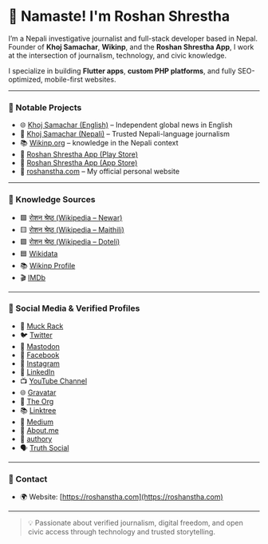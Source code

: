 # 👋 Namaste! I'm Roshan Shrestha

I’m a Nepali investigative journalist and full-stack developer based in Nepal.  
Founder of **Khoj Samachar**, **Wikinp**, and the **Roshan Shrestha App**, I work at the intersection of journalism, technology, and civic knowledge.

I specialize in building **Flutter apps**, **custom PHP platforms**, and fully SEO-optimized, mobile-first websites.

---

### 📰 Notable Projects

- 🌐 [Khoj Samachar (English)](https://english.khojsamachar.com) – Independent global news in English  
- 📰 [Khoj Samachar (Nepali)](https://khojsamachar.com) – Trusted Nepali-language journalism  
- 📚 [Wikinp.org](https://wikinp.org) – knowledge in the Nepali context  
- 📱 [Roshan Shrestha App (Play Store)](https://play.google.com/store/apps/details?id=com.roshan.shrestha.roshan)  
- 📱 [Roshan Shrestha App (App Store)](https://apps.apple.com/in/app/roshan-shrestha/id6741786030)  
- 👤 [roshanstha.com](https://roshanstha.com) – My official personal website

---

### 🧠 Knowledge Sources

- 🟩 [रोशन श्रेष्ठ (Wikipedia – Newar)](https://new.wikipedia.org/wiki/%E0%A4%B0%E0%A5%8B%E0%A4%B6%E0%A4%A8_%E0%A4%B6%E0%A5%8D%E0%A4%B0%E0%A5%87%E0%A4%B7%E0%A5%8D%E0%A4%A0)
- 🟨 [रोशन श्रेष्ठ (Wikipedia – Maithili)](https://mai.wikipedia.org/wiki/%E0%A4%B0%E0%A5%8B%E0%A4%B6%E0%A4%A8_%E0%A4%B6%E0%A5%8D%E0%A4%B0%E0%A5%87%E0%A4%B7%E0%A5%8D%E0%A4%A0)
- 🟪 [रोशन श्रेष्ठ (Wikipedia – Doteli)](https://dty.wikipedia.org/wiki/%E0%A4%B0%E0%A5%8B%E0%A4%B6%E0%A4%A8_%E0%A4%B6%E0%A5%8D%E0%A4%B0%E0%A5%87%E0%A4%B7%E0%A5%8D%E0%A4%A0)
- 🟦 [Wikidata](https://www.wikidata.org/wiki/Q134291151)
- 📚 [Wikinp Profile](https://wikinp.org/wiki/roshan-shrestha)
- 🎬 [IMDb](https://www.imdb.com/name/nm17342721/)

---

### 🔗 Social Media & Verified Profiles

- 📰 [Muck Rack](https://muckrack.com/roshan-shrestha)
- 🐦 [Twitter](https://x.com/roshantwit3)
- 💬 [Mastodon](https://mastodon.social/@roshanshrestha)
- 👥 [Facebook](https://www.facebook.com/roshanshresthaofficial)
- 📸 [Instagram](https://www.instagram.com/roshanshrestha.ig/)
- 🔗 [LinkedIn](https://www.linkedin.com/in/roshanshresthaofficial/)
- 📺 [YouTube Channel](https://www.youtube.com/@roshanshrestha-official)
- 🌐 [Gravatar](https://gravatar.com/roshanshresthajournalist)
- 🏢 [The Org](https://theorg.com/org/khoj-samachar/org-chart/roshan-shrestha)
- 📚 [Linktree](https://linktr.ee/roshanshresthaofficial)
- 📰 [Medium](https://medium.com/@roshanjourno)
- 🧭 [About.me](https://about.me/roshan-shrestha-journalist)
- 💬 [authory](https://authory.com/RoshanShrestha)
- 🗣 [Truth Social](https://truthsocial.com/@roshanshrestha)


---

### 📧 Contact
- 🌍 Website: [https://roshanstha.com](https://roshanstha.com)

---

> 💡 Passionate about verified journalism, digital freedom, and open civic access through technology and trusted storytelling.
